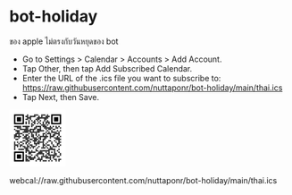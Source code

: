 # bot-holiday
ของ apple ไม่ตรงกับวันหยุดของ bot 

  * Go to Settings > Calendar > Accounts > Add Account.  
  * Tap Other, then tap Add Subscribed Calendar.   
  * Enter the URL of the .ics file you want to subscribe to: https://raw.githubusercontent.com/nuttaponr/bot-holiday/main/thai.ics  
  * Tap Next, then Save.  
  
<img src="https://github.com/nuttaponr/bot-holiday/blob/main/webcal_raw_gith_.png" width=20% height=20%>

webcal://raw.githubusercontent.com/nuttaponr/bot-holiday/main/thai.ics
